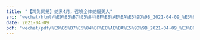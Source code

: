 ```yaml
---
title: "【鸡兔同笼】蛇系4月，召唤全体蛇蝎美人"
src: "wechat/html/%E9%85%B7%E5%84%BF%E8%AE%BA%E5%9D%9B_2021-04-09_%E3%80%90%E9%B8%A1%E5%85%94%E5%90%8C%E7%AC%BC%E3%80%91%E8%9B%87%E7%B3%BB4%E6%9C%88%EF%BC%8C%E5%8F%AC%E5%94%A4%E5%85%A8%E4%BD%93%E8%9B%87%E8%9D%8E%E7%BE%8E%E4%BA%BA.html"
date: 2021-04-09
pdf: "wechat/pdf/%E9%85%B7%E5%84%BF%E8%AE%BA%E5%9D%9B_2021-04-09_%E3%80%90%E9%B8%A1%E5%85%94%E5%90%8C%E7%AC%BC%E3%80%91%E8%9B%87%E7%B3%BB4%E6%9C%88%EF%BC%8C%E5%8F%AC%E5%94%A4%E5%85%A8%E4%BD%93%E8%9B%87%E8%9D%8E%E7%BE%8E%E4%BA%BA.pdf"
---
```

